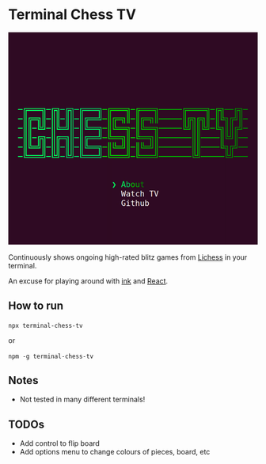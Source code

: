 # Terminal Chess TV

![A gif of the game](https://raw.githubusercontent.com/t-r-o/terminal-chess-tv/main/demo.gif)

Continuously shows ongoing high-rated blitz games from [Lichess](https://lichess.org) in your terminal.

An excuse for playing around with [ink](https://github.com/vadimdemedes/ink) and [React](https://reactjs.org).

## How to run

`npx terminal-chess-tv`

or 

`npm -g terminal-chess-tv`

## Notes

- Not tested in many different terminals!

## TODOs

- Add control to flip board
- Add options menu to change colours of pieces, board, etc
